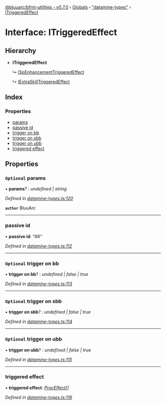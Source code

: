 [@bluuarc/bfmt-utilities - v0.7.0](../README.md) › [Globals](../globals.md) › ["datamine-types"](../modules/_datamine_types_.md) › [ITriggeredEffect](_datamine_types_.itriggeredeffect.md)

# Interface: ITriggeredEffect

## Hierarchy

* **ITriggeredEffect**

  ↳ [ISpEnhancementTriggeredEffect](_datamine_types_.ispenhancementtriggeredeffect.md)

  ↳ [IExtraSkillTriggeredEffect](_datamine_types_.iextraskilltriggeredeffect.md)

## Index

### Properties

* [params](_datamine_types_.itriggeredeffect.md#optional-params)
* [passive id](_datamine_types_.itriggeredeffect.md#passive-id)
* [trigger on bb](_datamine_types_.itriggeredeffect.md#optional-trigger-on-bb)
* [trigger on sbb](_datamine_types_.itriggeredeffect.md#optional-trigger-on-sbb)
* [trigger on ubb](_datamine_types_.itriggeredeffect.md#optional-trigger-on-ubb)
* [triggered effect](_datamine_types_.itriggeredeffect.md#triggered-effect)

## Properties

### `Optional` params

• **params**? : *undefined | string*

*Defined in [datamine-types.ts:120](https://github.com/BluuArc/bfmt-utilities/blob/master/src/datamine-types.ts#L120)*

**`author`** BluuArc

___

###  passive id

• **passive id**: *"66"*

*Defined in [datamine-types.ts:112](https://github.com/BluuArc/bfmt-utilities/blob/master/src/datamine-types.ts#L112)*

___

### `Optional` trigger on bb

• **trigger on bb**? : *undefined | false | true*

*Defined in [datamine-types.ts:113](https://github.com/BluuArc/bfmt-utilities/blob/master/src/datamine-types.ts#L113)*

___

### `Optional` trigger on sbb

• **trigger on sbb**? : *undefined | false | true*

*Defined in [datamine-types.ts:114](https://github.com/BluuArc/bfmt-utilities/blob/master/src/datamine-types.ts#L114)*

___

### `Optional` trigger on ubb

• **trigger on ubb**? : *undefined | false | true*

*Defined in [datamine-types.ts:115](https://github.com/BluuArc/bfmt-utilities/blob/master/src/datamine-types.ts#L115)*

___

###  triggered effect

• **triggered effect**: *[ProcEffect](../modules/_datamine_types_.md#proceffect)[]*

*Defined in [datamine-types.ts:116](https://github.com/BluuArc/bfmt-utilities/blob/master/src/datamine-types.ts#L116)*
